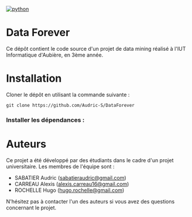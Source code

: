[![python](https://img.shields.io/badge/Python-3.9-3776AB.svg?style=flat&logo=python&logoColor=white)](https://www.python.org)

# Data Forever

Ce dépôt contient le code source d'un projet de data mining réalisé à l'IUT Informatique d'Aubière, en 3ème année.

# Installation

Cloner le dépôt en utilisant la commande suivante :

```
git clone https://github.com/Audric-S/DataForever
```

### Installer les dépendances :


# Auteurs

Ce projet a été développé par des étudiants dans le cadre d'un projet universitaire. Les membres de l'équipe sont :

- SABATIER Audric (sabatieraudric@gmail.com)
- CARREAU Alexis (alexis.carreau16@gmail.com)
- ROCHELLE Hugo (hugo.rochelle@gmail.com)

N'hésitez pas à contacter l'un des auteurs si vous avez des questions concernant le projet.
